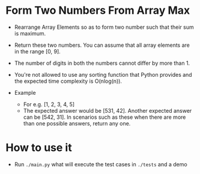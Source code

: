 # Form Two Numbers From Array Max

- Rearrange Array Elements so as to form two number such that their sum is maximum. 

- Return these two numbers. You can assume that all array elements are in the range [0, 9].

- The number of digits in both the numbers cannot differ by more than 1.

- You're not allowed to use any sorting function that Python provides and the expected time complexity is O(nlog(n)).

- Example
    - For e.g. [1, 2, 3, 4, 5]
    - The expected answer would be [531, 42]. Another expected answer can be [542, 31]. In scenarios such as these when there are more than one possible answers, return any one.


# How to use it

- Run `./main.py` what will execute the test cases in `./tests` and a demo